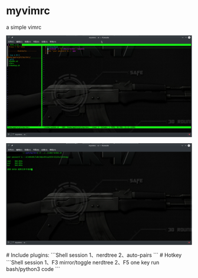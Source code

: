 # myvimrc
a simple vimrc
<p align=center><img src="https://github.com/ogre25/myvimrc/blob/master/Screenshot_20190828_122536.png"></p>
<p align=center><img src="https://github.com/ogre25/myvimrc/blob/master/Screenshot_20190828_122415.png"></p>
# Include plugins:
```Shell session
1、nerdtree
2、auto-pairs
```
# Hotkey
```Shell session
1、F3 mirror/toggle nerdtree
2、F5 one key run bash/python3 code
```
